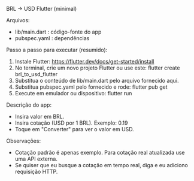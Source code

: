 BRL → USD Flutter (minimal)

Arquivos:
- lib/main.dart : código-fonte do app
- pubspec.yaml   : dependências

Passo a passo para executar (resumido):
1) Instale Flutter: https://flutter.dev/docs/get-started/install
2) No terminal, crie um novo projeto Flutter ou use este:
   flutter create brl_to_usd_flutter
3) Substitua o conteúdo de lib/main.dart pelo arquivo fornecido aqui.
4) Substitua pubspec.yaml pelo fornecido e rode:
   flutter pub get
5) Execute em emulador ou dispositivo:
   flutter run

Descrição do app:
- Insira valor em BRL.
- Insira cotação (USD por 1 BRL). Exemplo: 0.19
- Toque em "Converter" para ver o valor em USD.

Observações:
- Cotação padrão é apenas exemplo. Para cotação real atualizada use uma API externa.
- Se quiser que eu busque a cotação em tempo real, diga e eu adiciono requisição HTTP.